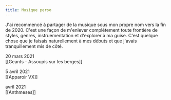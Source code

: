 ```yaml
---
title: Musique perso
---
```


J'ai recommencé à partager de la musique sous mon propre nom vers la fin de 2020. C'est une façon de m'enlever complètement toute frontière de styles, genres, instruementation et d'explorer à ma guise. C'est quelque chose que je faisais naturellement à mes débuts et que j'avais tranquillement mis de côté.

20 mars 2021 <br>
[[Geants - Assoupis sur les berges]]

5 avril 2021 <br>
[[Apparoir VX]]

avril 2021 <br>
[[Anthmeses]]